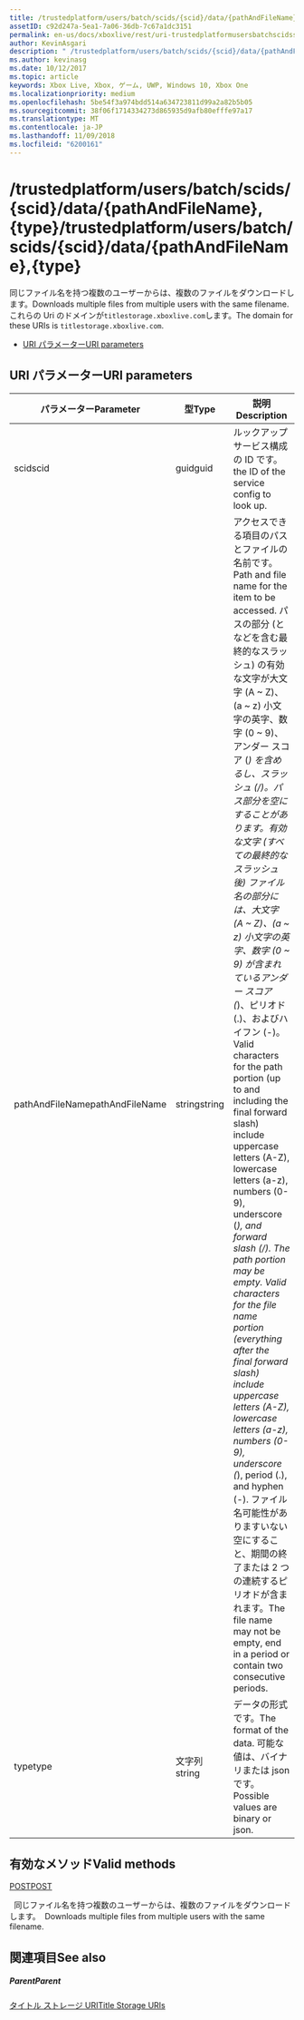 ```yaml
---
title: /trustedplatform/users/batch/scids/{scid}/data/{pathAndFileName},{type}
assetID: c92d247a-5ea1-7a06-36db-7c67a1dc3151
permalink: en-us/docs/xboxlive/rest/uri-trustedplatformusersbatchscidssciddatapathandfilenametype.html
author: KevinAsgari
description: " /trustedplatform/users/batch/scids/{scid}/data/{pathAndFileName},{type}"
ms.author: kevinasg
ms.date: 10/12/2017
ms.topic: article
keywords: Xbox Live, Xbox, ゲーム, UWP, Windows 10, Xbox One
ms.localizationpriority: medium
ms.openlocfilehash: 5be54f3a974bdd514a634723811d99a2a82b5b05
ms.sourcegitcommit: 38f06f1714334273d865935d9afb80efffe97a17
ms.translationtype: MT
ms.contentlocale: ja-JP
ms.lasthandoff: 11/09/2018
ms.locfileid: "6200161"
---
```

# <a name="trustedplatformusersbatchscidssciddatapathandfilenametype"></a><span data-ttu-id="30a6e-104">/trustedplatform/users/batch/scids/{scid}/data/{pathAndFileName},{type}</span><span class="sxs-lookup"><span data-stu-id="30a6e-104">/trustedplatform/users/batch/scids/{scid}/data/{pathAndFileName},{type}</span></span>
<span data-ttu-id="30a6e-105">同じファイル名を持つ複数のユーザーからは、複数のファイルをダウンロードします。</span><span class="sxs-lookup"><span data-stu-id="30a6e-105">Downloads multiple files from multiple users with the same filename.</span></span> <span data-ttu-id="30a6e-106">これらの Uri のドメインが`titlestorage.xboxlive.com`します。</span><span class="sxs-lookup"><span data-stu-id="30a6e-106">The domain for these URIs is `titlestorage.xboxlive.com`.</span></span>
 
  * [<span data-ttu-id="30a6e-107">URI パラメーター</span><span class="sxs-lookup"><span data-stu-id="30a6e-107">URI parameters</span></span>](#ID4EV)
 
<a id="ID4EV"></a>

 
## <a name="uri-parameters"></a><span data-ttu-id="30a6e-108">URI パラメーター</span><span class="sxs-lookup"><span data-stu-id="30a6e-108">URI parameters</span></span>
 
| <span data-ttu-id="30a6e-109">パラメーター</span><span class="sxs-lookup"><span data-stu-id="30a6e-109">Parameter</span></span>| <span data-ttu-id="30a6e-110">型</span><span class="sxs-lookup"><span data-stu-id="30a6e-110">Type</span></span>| <span data-ttu-id="30a6e-111">説明</span><span class="sxs-lookup"><span data-stu-id="30a6e-111">Description</span></span>| 
| --- | --- | --- | 
| <span data-ttu-id="30a6e-112">scid</span><span class="sxs-lookup"><span data-stu-id="30a6e-112">scid</span></span>| <span data-ttu-id="30a6e-113">guid</span><span class="sxs-lookup"><span data-stu-id="30a6e-113">guid</span></span>| <span data-ttu-id="30a6e-114">ルックアップ サービス構成の ID です。</span><span class="sxs-lookup"><span data-stu-id="30a6e-114">the ID of the service config to look up.</span></span>| 
| <span data-ttu-id="30a6e-115">pathAndFileName</span><span class="sxs-lookup"><span data-stu-id="30a6e-115">pathAndFileName</span></span>| <span data-ttu-id="30a6e-116">string</span><span class="sxs-lookup"><span data-stu-id="30a6e-116">string</span></span>| <span data-ttu-id="30a6e-117">アクセスできる項目のパスとファイルの名前です。</span><span class="sxs-lookup"><span data-stu-id="30a6e-117">Path and file name for the item to be accessed.</span></span> <span data-ttu-id="30a6e-118">パスの部分 (となどを含む最終的なスラッシュ) の有効な文字が大文字 (A ~ Z)、(a ~ z) 小文字の英字、数字 (0 ~ 9)、アンダー スコア (_) を含めるし、スラッシュ (/)。パス部分を空にすることがあります。有効な文字 (すべての最終的なスラッシュ後) ファイル名の部分には、大文字 (A ~ Z)、(a ~ z) 小文字の英字、数字 (0 ~ 9) が含まれているアンダー スコア (_)、ピリオド (.)、およびハイフン (-)。</span><span class="sxs-lookup"><span data-stu-id="30a6e-118">Valid characters for the path portion (up to and including the final forward slash) include uppercase letters (A-Z), lowercase letters (a-z), numbers (0-9), underscore (_), and forward slash (/). The path portion may be empty. Valid characters for the file name portion (everything after the final forward slash) include uppercase letters (A-Z), lowercase letters (a-z), numbers (0-9), underscore (_), period (.), and hyphen (-).</span></span> <span data-ttu-id="30a6e-119">ファイル名可能性がありますいない空にすること、期間の終了または 2 つの連続するピリオドが含まれます。</span><span class="sxs-lookup"><span data-stu-id="30a6e-119">The file name may not be empty, end in a period or contain two consecutive periods.</span></span>| 
| <span data-ttu-id="30a6e-120">type</span><span class="sxs-lookup"><span data-stu-id="30a6e-120">type</span></span>| <span data-ttu-id="30a6e-121">文字列</span><span class="sxs-lookup"><span data-stu-id="30a6e-121">string</span></span>| <span data-ttu-id="30a6e-122">データの形式です。</span><span class="sxs-lookup"><span data-stu-id="30a6e-122">The format of the data.</span></span> <span data-ttu-id="30a6e-123">可能な値は、バイナリまたは json です。</span><span class="sxs-lookup"><span data-stu-id="30a6e-123">Possible values are binary or json.</span></span>| 
  
<a id="ID4EFC"></a>

 
## <a name="valid-methods"></a><span data-ttu-id="30a6e-124">有効なメソッド</span><span class="sxs-lookup"><span data-stu-id="30a6e-124">Valid methods</span></span>

[<span data-ttu-id="30a6e-125">POST</span><span class="sxs-lookup"><span data-stu-id="30a6e-125">POST</span></span>](uri-trustedplatformusersbatchscidssciddatapathandfilenametype-post.md)

<span data-ttu-id="30a6e-126">&nbsp;&nbsp;同じファイル名を持つ複数のユーザーからは、複数のファイルをダウンロードします。</span><span class="sxs-lookup"><span data-stu-id="30a6e-126">&nbsp;&nbsp;Downloads multiple files from multiple users with the same filename.</span></span>
 
<a id="ID4EPC"></a>

 
## <a name="see-also"></a><span data-ttu-id="30a6e-127">関連項目</span><span class="sxs-lookup"><span data-stu-id="30a6e-127">See also</span></span>
 
<a id="ID4ERC"></a>

 
##### <a name="parent"></a><span data-ttu-id="30a6e-128">Parent</span><span class="sxs-lookup"><span data-stu-id="30a6e-128">Parent</span></span> 

[<span data-ttu-id="30a6e-129">タイトル ストレージ URI</span><span class="sxs-lookup"><span data-stu-id="30a6e-129">Title Storage URIs</span></span>](atoc-reference-storagev2.md)

   